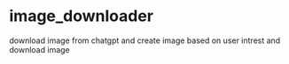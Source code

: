 # image_downloader
download image from chatgpt and create image based on user intrest and download image
